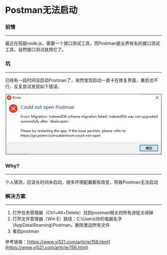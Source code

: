 # Postman无法启动

### 前情

---

最近在捣鼓node.js，需要一个接口测试工具，而Postman是业界有名的接口测试工具，自然接口测试就用它了。

### 坑

---

已经有一段时间没启动Postman了，突然发现启动一直卡在修复界面，重启也不行，反复尝试发现如下错误。

![报错图示](./postman.png)

### Why?

---

个人猜测，应该长时间未启动，很多环境配置都有改变，导致Postman无法启动

### 解决方案

---

1. 打开任务管理器（Ctrl+Alt+Delete）找到postman相关的所有进程关闭掉
2. 打开文件管理器（Win E）路径：C:\Users\你的电脑名字\AppData\Roaming\Postman，删除里边所有文件
3. 重启postman

参考链接：[https://www.yj521.com/article/156.html](https://www.yj521.com/article/156.html)
